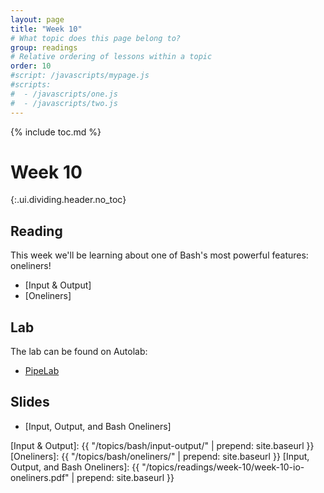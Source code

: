```yaml
---
layout: page
title: "Week 10"
# What topic does this page belong to?
group: readings
# Relative ordering of lessons within a topic
order: 10
#script: /javascripts/mypage.js
#scripts:
#  - /javascripts/one.js
#  - /javascripts/two.js
---
```



{% include toc.md %}

# Week 10
{:.ui.dividing.header.no_toc}

## Reading

This week we'll be learning about one of Bash's most powerful features:
oneliners!

- [Input & Output]
- [Oneliners]

## Lab

The lab can be found on Autolab:

- [PipeLab](https://autolab.andrew.cmu.edu/courses/07131-f20/assessments/pipelab)

## Slides

- [Input, Output, and Bash Oneliners]

[Input & Output]: {{ "/topics/bash/input-output/"   | prepend: site.baseurl }}
[Oneliners]:      {{ "/topics/bash/oneliners/"      | prepend: site.baseurl }}
[Input, Output, and Bash Oneliners]: {{ "/topics/readings/week-10/week-10-io-oneliners.pdf" | prepend: site.baseurl }}